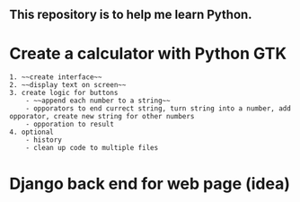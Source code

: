 ## This repository is to help me learn Python.
# Create a calculator with Python GTK
    1. ~~create interface~~
    2. ~~display text on screen~~
    3. create logic for buttons
        - ~~append each number to a string~~
        - opporators to end currect string, turn string into a number, add opporator, create new string for other numbers
        - opporation to result
    4. optional
        - history
        - clean up code to multiple files

# Django back end for web page (idea)
